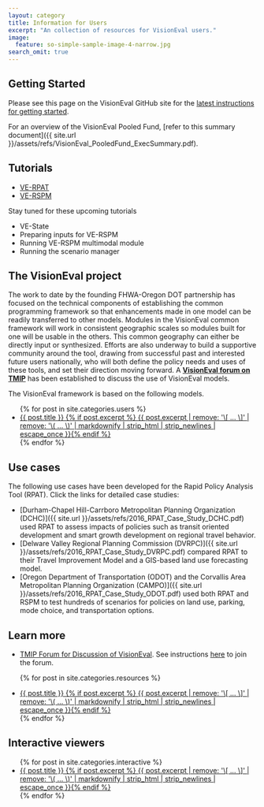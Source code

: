 ```yaml
---
layout: category
title: Information for Users
excerpt: "An collection of resources for VisionEval users."
image:
  feature: so-simple-sample-image-4-narrow.jpg
search_omit: true
---
```


## Getting Started 

Please see this page on the VisionEval GitHub site for the [latest instructions for getting started](https://github.com/VisionEval/VisionEval/wiki/Getting-Started-v2).

For an overview of the VisionEval Pooled Fund, [refer to this summary document]({{ site.url }}/assets/refs/VisionEval_PooledFund_ExecSummary.pdf).

## Tutorials

- [VE-RPAT](https://github.com/VisionEval/VisionEval/wiki/VERPAT-Tutorial-Overview)
- [VE-RSPM](https://github.com/VisionEval/VisionEval-Dev/blob/readme-dev/docs/tutorials/verspm/Main.md)

Stay tuned for these upcoming tutorials
- VE-State 
- Preparing inputs for VE-RSPM
- Running VE-RSPM multimodal module
- Running the scenario manager


## The VisionEval project

The work to date by the founding FHWA-Oregon DOT partnership has focused on the technical components of establishing the common programming framework so that enhancements made in one model can be readily transferred to other models. Modules in the VisionEval common framework will work in consistent geographic scales so modules built for one will be usable in the others.  This common geography can either be directly input or synthesized. Efforts are also underway to build a supportive community around the tool, drawing from successful past and interested future users nationally, who will both define the policy needs and uses of these tools, and set their direction moving forward. A 	<a href="https://tmip.org/forum"><strong>VisionEval forum on TMIP</strong></a> has been established to discuss the use of VisionEval models. 

The VisionEval framework is based on the following models.

<ul class="post-list">
{% for post in site.categories.users %} 
  <li>
  <article>
			<a href="{{ site.url }}{{ post.url }}">{{ post.title }} {% if post.excerpt %} <span class="excerpt">{{ post.excerpt | remove: '\[ ... \]' | remove: '\( ... \)' | markdownify | strip_html | strip_newlines | escape_once }}</span>{% endif %}</a>
  </article>
  </li>
{% endfor %}
</ul>

## Use cases

The following use cases have been developed for the Rapid Policy Analysis Tool (RPAT). Click the links for detailed case studies:

- [Durham-Chapel Hill-Carrboro Metropolitan Planning Organization (DCHC)]({{ site.url }}/assets/refs/2016_RPAT_Case_Study_DCHC.pdf) used RPAT to assess impacts of policies such as transit oriented development and smart growth development on regional travel behavior.
- [Delware Valley Regional Planning Commission (DVRPC)]({{ site.url }}/assets/refs/2016_RPAT_Case_Study_DVRPC.pdf) compared RPAT to their Travel Improvement Model and a GIS-based land use forecasting model.
- [Oregon Department of Transportation (ODOT) and the Corvallis Area Metropolitan Planning Organization (CAMPO)]({{ site.url }}/assets/refs/2016_RPAT_Case_Study_ODOT.pdf) used both RPAT and RSPM to test hundreds of scenarios for policies on land use, parking, mode choice, and transportation options.


## Learn more

<ul class="post-list">
<li>
	<article>
	<a href="https://tmip.org/forum">TMIP Forum for Discussion of VisionEval</a>. See instructions <a href="https://tmip.org/content/visioneval-discussion-forum-now-open-updatednow-works#new">here</a> to join the forum.
	</article>
</li>
	
{% for post in site.categories.resources %} 
  <li>
  <article>
			<a href="{{ site.url }}{{ post.url }}">{{ post.title }} {% if post.excerpt %} <span class="excerpt">{{ post.excerpt | remove: '\[ ... \]' | remove: '\( ... \)' | markdownify | strip_html | strip_newlines | escape_once }}</span>{% endif %}</a>
  </article>
  </li>
{% endfor %}
	
</ul>



## Interactive viewers

<ul class="post-list">
{% for post in site.categories.interactive %} 
  <li>
  <article>
			<a href="{{ site.url }}{{ post.url }}">{{ post.title }} {% if post.excerpt %} <span class="excerpt">{{ post.excerpt | remove: '\[ ... \]' | remove: '\( ... \)' | markdownify | strip_html | strip_newlines | escape_once }}</span>{% endif %}</a>
  </article>
  </li>
{% endfor %}
</ul>



<!-- removed between title and excerpt: <span class="entry-date"><time datetime="{{ post.date | date_to_xmlschema }}">{{ post.date | date: "%B %d, %Y" }}</time></span> -->